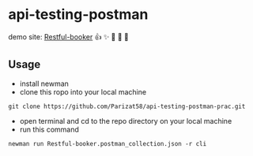 # api-testing-postman

demo site: [Restful-booker](https://restful-booker.herokuapp.com/)
:+1: :sparkles: :camel: :tada:
:rocket: 

## Usage
- install newman
- clone this ropo into your local machine
```console
git clone https://github.com/Parizat58/api-testing-postman-prac.git
```
- open terminal and cd to the repo directory on your local machine
- run this command
```console
newman run Restful-booker.postman_collection.json -r cli
```
